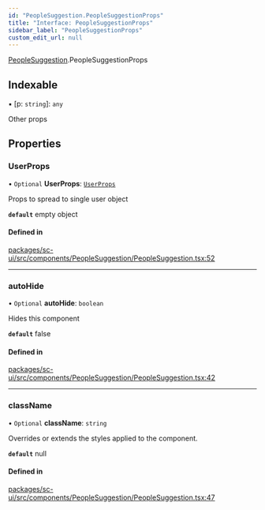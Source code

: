 ```yaml
---
id: "PeopleSuggestion.PeopleSuggestionProps"
title: "Interface: PeopleSuggestionProps"
sidebar_label: "PeopleSuggestionProps"
custom_edit_url: null
---
```


[PeopleSuggestion](../modules/PeopleSuggestion).PeopleSuggestionProps

## Indexable

▪ [p: `string`]: `any`

Other props

## Properties

### UserProps

• `Optional` **UserProps**: [`UserProps`](User.UserProps)

Props to spread to single user object

**`default`** empty object

#### Defined in

[packages/sc-ui/src/components/PeopleSuggestion/PeopleSuggestion.tsx:52](https://github.com/selfcommunity/community-ui/blob/487fa8c/packages/sc-ui/src/components/PeopleSuggestion/PeopleSuggestion.tsx#L52)

___

### autoHide

• `Optional` **autoHide**: `boolean`

Hides this component

**`default`** false

#### Defined in

[packages/sc-ui/src/components/PeopleSuggestion/PeopleSuggestion.tsx:42](https://github.com/selfcommunity/community-ui/blob/487fa8c/packages/sc-ui/src/components/PeopleSuggestion/PeopleSuggestion.tsx#L42)

___

### className

• `Optional` **className**: `string`

Overrides or extends the styles applied to the component.

**`default`** null

#### Defined in

[packages/sc-ui/src/components/PeopleSuggestion/PeopleSuggestion.tsx:47](https://github.com/selfcommunity/community-ui/blob/487fa8c/packages/sc-ui/src/components/PeopleSuggestion/PeopleSuggestion.tsx#L47)
